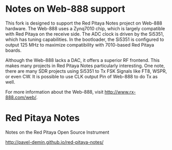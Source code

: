 # Notes on Web-888 support

This fork is designed to support the Red Pitaya Notes project on Web-888 hardware. The Web-888 uses a Zynq7010 chip, which is largely compatible with Red Pitaya on the receive side. The ADC clock is driven by the Si5351, which has tuning capabilities. In the bootloader, the Si5351 is configured to output 125 MHz to maximize compatibility with 7010-based Red Pitaya boards.

Although the Web-888 lacks a DAC, it offers a superior RF frontend. This makes many projects in Red Pitaya Notes particularly interesting. One note, there are many SDR projects using Si5351 to Tx FSK Signals like FT8, WSPR, or even CW. It is possible to use CLK output Pin of Web-888 to do Tx as well.

For more information about the Web-888, visit http://www.rx-888.com/web/.

# Red Pitaya Notes

Notes on the Red Pitaya Open Source Instrument

http://pavel-demin.github.io/red-pitaya-notes/
